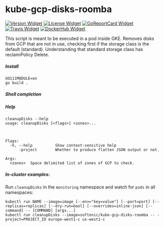 # kube-gcp-disks-roomba

[![Version Widget]][Version] [![License Widget]][License] [![GoReportCard Widget]][GoReportCard] [![Travis Widget]][Travis] [![DockerHub Widget]][DockerHub]

[Version]: https://github.com/softonic/kube-gcp-disks-roomba/releases
[Version Widget]: https://img.shields.io/github/release/softonic/kube-gcp-disks-roomba.svg?maxAge=60
[License]: http://www.apache.org/licenses/LICENSE-2.0.txt
[License Widget]: https://img.shields.io/badge/license-APACHE2-1eb0fc.svg
[GoReportCard]: https://goreportcard.com/report/softonic/kube-gcp-disks-roomba
[GoReportCard Widget]: https://goreportcard.com/badge/softonic/kube-gcp-disks-roomba
[Travis]: https://travis-ci.org/softonic/kube-gcp-disks-roomba
[Travis Widget]: https://travis-ci.org/softonic/kube-gcp-disks-roomba.svg?branch=master
[DockerHub]: https://hub.docker.com/r/softonic/kube-gcp-disks-roomba
[DockerHub Widget]: https://img.shields.io/docker/pulls/softonic/kube-gcp-disks-roomba.svg

This script is meant to be executed in a pod inside GKE.
Removes disks from GCP that are not in use, checking first if the storage class is the default (standard).
Understanding that standard storage class has reclaimPolicy Delete.

##### Install

```
GO111MODULE=on
go build .
```

##### Shell completion

##### Help

```
cleanupDisks --help
usage: cleanupDisks [<flags>] <zones>...



Flags:
  -h, --help          Show context-sensitive help
      -project        Whether to produce flatten JSON output or not.

Args:
  <zones>  Space delimited list of zones of GCP to check.
```

##### In-cluster examples:

Run `cleanupDisks` in the `monitoring` namespace and watch for `pods` in all namespaces:
```
kubectl run NAME --image=image [--env="key=value"] [--port=port] [--replicas=replicas] [--dry-run=bool] [--overrides=inline-json] [--command] -- [COMMAND] [args...]
kubectl run cleanupDisks --image=softonic/kube-gcp-disks-roomba -- -project=PROJECT_ID europe-west1-c us-west1-c 
```

```
